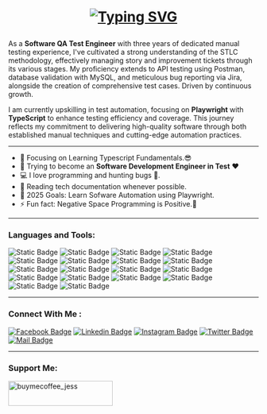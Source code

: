 <h1 align="center">

[![Typing SVG](https://readme-typing-svg.demolab.com?font=Fira+Code&duration=3000&pause=900&color=00BD34&center=true&vCenter=true&width=435&lines=Hi%2C+I'm+Jessie!+%F0%9F%91%8B;A+Software+QA+Test+Engineer+%F0%9F%8E%89)](https://git.io/typing-svg)

</h1>
<p>
As a <b>Software QA Test Engineer</b> with three years of dedicated manual testing experience, I've cultivated a strong understanding of the STLC methodology, effectively managing story and improvement tickets through its various stages. My proficiency extends to API testing using Postman, database validation with MySQL, and meticulous bug reporting via Jira, alongside the creation of comprehensive test cases. Driven by continuous growth. 
</p>

<p>I am currently upskilling in test automation, focusing on <b>Playwright</b> with <b>TypeScript</b> to enhance testing efficiency and coverage. This journey reflects my commitment to delivering high-quality software through both established manual techniques and cutting-edge automation practices.</p>

---

- 🔭 Focusing on Learning Typescript Fundamentals.😎
- 🌱 Trying to become an **Software Development Engineer in Test** ❤
- 💻 I love programming and hunting bugs 🐞.
- 📰 Reading tech documentation whenever possible.
- 🥅 2025 Goals: Learn Sofware Automation using Playwright.
- ⚡ Fun fact: Negative Space Programming is Positive.🤣

---

### Languages and Tools:

![Static Badge](https://img.shields.io/badge/HTML-%23E34F26?style=for-the-badge&logo=html5&labelColor=%232f3742)
![Static Badge](https://img.shields.io/badge/CSS-%23663399?style=for-the-badge&logo=css&labelColor=%232f3742)
![Static Badge](https://img.shields.io/badge/Javascript-%23F7DF1E?style=for-the-badge&logo=javascript&labelColor=%232f3742)
![Static Badge](https://img.shields.io/badge/Typescript-%233178C6?style=for-the-badge&logo=typescript&labelColor=%232f3742)
![Static Badge](https://img.shields.io/badge/NodeJS-%235FA04E?style=for-the-badge&logo=node.js&labelColor=%232f3742)
![Static Badge](https://img.shields.io/badge/ReactJS-%2361DAFB?style=for-the-badge&logo=react&labelColor=%232f3742)
![Static Badge](https://img.shields.io/badge/Tailwind-%2306B6D4?style=for-the-badge&logo=tailwind%20css&labelColor=%232f3742)
![Static Badge](https://img.shields.io/badge/Prime_React-%2303C4E8?style=for-the-badge&logo=primereact&labelColor=%232f3742)
![Static Badge](https://img.shields.io/badge/Bootstrap-%237952B3?style=for-the-badge&logo=Bootstrap&labelColor=%232f3742)
![Static Badge](https://img.shields.io/badge/PHP-%23777BB4?style=for-the-badge&logo=php&labelColor=%232f3742)
![Static Badge](https://img.shields.io/badge/Laravel-%23FF2D20?style=for-the-badge&logo=Laravel&labelColor=%232f3742)
![Static Badge](https://img.shields.io/badge/Laragon-%230E83CD?style=for-the-badge&logo=Laragon&labelColor=%232f3742)
![Static Badge](https://img.shields.io/badge/MySQL-%234479A1?style=for-the-badge&logo=mysql&labelColor=%232f3742)
![Static Badge](https://img.shields.io/badge/Postman-%23FF6C37?style=for-the-badge&logo=Postman&labelColor=%232f3742)
![Static Badge](https://custom-icon-badges.demolab.com/badge/Visual_Studio_Code-%230082cf?style=for-the-badge&logo=vscode&labelColor=%232f3742)
![Static Badge](https://custom-icon-badges.demolab.com/badge/Playwright-%2345ba4b?style=for-the-badge&logo=playwright-badge&labelColor=%232f3742)
![Static Badge](https://img.shields.io/badge/Cypress-%2369D3A7?style=for-the-badge&logo=cypress&labelColor=%232f3742)
![Static Badge](https://img.shields.io/badge/selenium-%2343B02A?style=for-the-badge&logo=selenium&labelColor=%232f3742)

---

### Connect With Me :

[![Facebook Badge](https://img.shields.io/badge/Facebook-1877F2?style=for-the-badge&logo=facebook&logoColor=white)](https://www.facebook.com/Jsonimac2699)
[![Linkedin Badge](https://custom-icon-badges.demolab.com/badge/LinkedIn-0077B5?style=for-the-badge&logo=LinkedIn&logoColor=white)](https://www.linkedin.com/in/keepcodn/)
[![Instagram Badge](https://img.shields.io/badge/Instagram-E4405F?style=for-the-badge&logo=instagram&logoColor=white)](https://www.instagram.com/keep_codn/)
[![Twitter Badge](https://img.shields.io/badge/Twitter-1DA1F2?style=for-the-badge&logo=twitter&logoColor=white)](https://x.com/JessieCaminos)
[![Mail Badge](https://img.shields.io/badge/Gmail-D14836?style=for-the-badge&logo=gmail&logoColor=white)](mailto:sonimac122699@gmail.com)

---

### Support Me:

<a href="https://www.buymeacoffee.com/keepcodn"> <img align="left" src="https://cdn.buymeacoffee.com/buttons/v2/default-yellow.png" height="50" width="210" alt="buymecoffee_jess" /></a>
